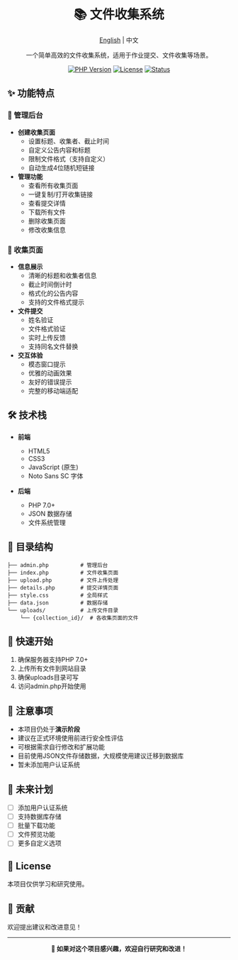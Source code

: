 <div align="center">

# 📚 文件收集系统

[English](README.md) | 中文

一个简单高效的文件收集系统，适用于作业提交、文件收集等场景。

[![PHP Version](https://img.shields.io/badge/PHP-%3E%3D7.0-blue.svg)](https://www.php.net/)
[![License](https://img.shields.io/badge/license-MIT-green.svg)](LICENSE)
[![Status](https://img.shields.io/badge/status-demo-orange.svg)](https://github.com)

</div>

## ✨ 功能特点

### 🔧 管理后台
- **创建收集页面**
  - 设置标题、收集者、截止时间
  - 自定义公告内容和标题
  - 限制文件格式（支持自定义）
  - 自动生成4位随机短链接
- **管理功能**
  - 查看所有收集页面
  - 一键复制/打开收集链接
  - 查看提交详情
  - 下载所有文件
  - 删除收集页面
  - 修改收集信息

### 📝 收集页面
- **信息展示**
  - 清晰的标题和收集者信息
  - 截止时间倒计时
  - 格式化的公告内容
  - 支持的文件格式提示
- **文件提交**
  - 姓名验证
  - 文件格式验证
  - 实时上传反馈
  - 支持同名文件替换
- **交互体验**
  - 模态窗口提示
  - 优雅的动画效果
  - 友好的错误提示
  - 完整的移动端适配

## 🛠️ 技术栈

- **前端**
  - HTML5
  - CSS3
  - JavaScript (原生)
  - Noto Sans SC 字体

- **后端**
  - PHP 7.0+
  - JSON 数据存储
  - 文件系统管理

## 📁 目录结构

```
├── admin.php          # 管理后台
├── index.php          # 文件收集页面
├── upload.php         # 文件上传处理
├── details.php        # 提交详情页面
├── style.css          # 全局样式
├── data.json          # 数据存储
└── uploads/           # 上传文件目录
    └── {collection_id}/  # 各收集页面的文件
```

## 🚀 快速开始

1. 确保服务器支持PHP 7.0+
2. 上传所有文件到网站目录
3. 确保uploads目录可写
4. 访问admin.php开始使用

## 📌 注意事项

- 本项目仍处于**演示阶段**
- 建议在正式环境使用前进行安全性评估
- 可根据需求自行修改和扩展功能
- 目前使用JSON文件存储数据，大规模使用建议迁移到数据库
- 暂未添加用户认证系统

## 🔮 未来计划

- [ ] 添加用户认证系统
- [ ] 支持数据库存储
- [ ] 批量下载功能
- [ ] 文件预览功能
- [ ] 更多自定义选项

## 📝 License

本项目仅供学习和研究使用。

## 🤝 贡献

欢迎提出建议和改进意见！

---

<div align="center">

**🌟 如果对这个项目感兴趣，欢迎自行研究和改进！**

</div> 
